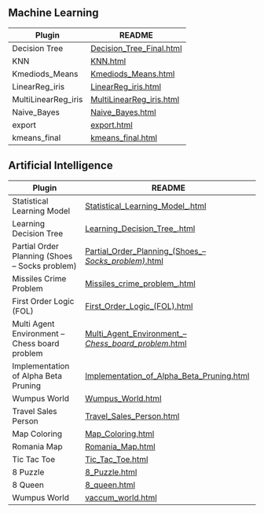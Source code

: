 ## Machine Learning

| Plugin            | README                                                               |
|-------------------|----------------------------------------------------------------------|
| Decision Tree    | [Decision_Tree_Final.html](ml/Decision_Tree_Final.html)       |
| KNN               | [KNN.html](ml/KNN.html)                                       |
| Kmediods_Means    | [Kmediods_Means.html](ml/Kmediods_Means.html)                 |
| LinearReg_iris    | [LinearReg_iris.html](ml/LinearReg_iris.html)                   |
| MultiLinearReg_iris | [MultiLinearReg_iris.html](ml/MultiLinearReg_iris.html)        |
| Naive_Bayes       | [Naive_Bayes.html](ml/Naive_Bayes.html)                       |
| export            | [export.html](ml/export.html)                                 |
| kmeans_final      | [kmeans_final.html](ml/kmeans_final.html)                      |

## Artificial Intelligence

| Plugin                                             | README                                                                          |
|----------------------------------------------------|---------------------------------------------------------------------------------|
| Statistical Learning Model                         | [Statistical_Learning_Model_.html](ai/Statistical_Learning_Model_.html)   |
| Learning Decision Tree                             | [Learning_Decision_Tree_.html](ai/Learning_Decision_Tree_.html)           |
| Partial Order Planning (Shoes – Socks problem)     | [Partial_Order_Planning_(Shoes_–_Socks_problem)_.html](ai/Partial_Order_Planning_(Shoes_–_Socks_problem)_.html) |
| Missiles Crime Problem                             | [Missiles_crime_problem_.html](ai/Missiles_crime_problem_.html)           |
| First Order Logic (FOL)| [First_Order_Logic_(FOL).html](ai/First_Order_Logic_(FOL)_.html)         |
| Multi Agent Environment – Chess board problem      | [Multi_Agent_Environment_–_Chess_board_problem_.html](ai/Multi_Agent_Environment_–_Chess_board_problem_.html) |
| Implementation of Alpha Beta Pruning               | [Implementation_of_Alpha_Beta_Pruning.html](ai/Implementation_of_Alpha_Beta_Pruning.html) |
| Wumpus World                                       | [Wumpus_World.html](ai/Wumpus_World.html)                                 |
| Travel Sales Person                                | [Travel_Sales_Person.html](ai/Travel_Sales_Person.html)                   |
| Map Coloring                                      | [Map_Coloring.html](ai/Map_Coloring.html)                                 |
| Romania Map                                       | [Romania_Map.html](ai/Romania_Map.html)                                   |
| Tic Tac Toe                                       | [Tic_Tac_Toe.html](ai/Tic_Tac_Toe.html)                                   |
| 8 Puzzle                                          | [8_Puzzle.html](ai/8_Puzzle.html)                                         |
| 8 Queen                                           | [8_queen.html](ai/8_queen.html)                                           |
| Wumpus World                                      | [vaccum_world.html](ai/vaccum_world.html)                                 |

